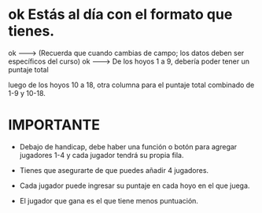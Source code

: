 # ok Estás al día con el formato que tienes.
ok ---> (Recuerda que cuando cambias de campo; los datos deben ser específicos del curso)
ok --->  De los hoyos 1 a 9, debería poder tener un puntaje total

luego de los hoyos 10 a 18, otra columna para el puntaje total combinado de 1-9 y 10-18.

# IMPORTANTE
- Debajo de handicap, debe haber una función o botón para agregar jugadores 1-4 y cada jugador tendrá su propia fila.

- Tienes que asegurarte de que puedes añadir 4 jugadores.
- Cada jugador puede ingresar su puntaje en cada hoyo en el que juega.
- El jugador que gana es el que tiene menos puntuación.